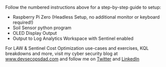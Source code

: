 Follow the numbered instructions above for a step-by-step guide to setup:
- Raspberry Pi Zero (Headless Setup, no additional monitor or keyboard required!)
- Soil Sensor python program
- OLED Display Output
- Output to Log Analytics Workspace with Sentinel enabled

For LAW & Sentinel Cost Optimization use-cases and exercises, KQL breakdowns and more, visit my cyber security blog at www.devsecopsdad.com and follow me on [Twitter](https://twitter.com/IanDHanley) and [LinkedIn](https://www.linkedin.com/in/ianhanley/) 
